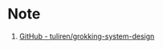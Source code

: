 # Note

1. [GitHub - tuliren/grokking-system-design](https://github.com/tuliren/grokking-system-design/)